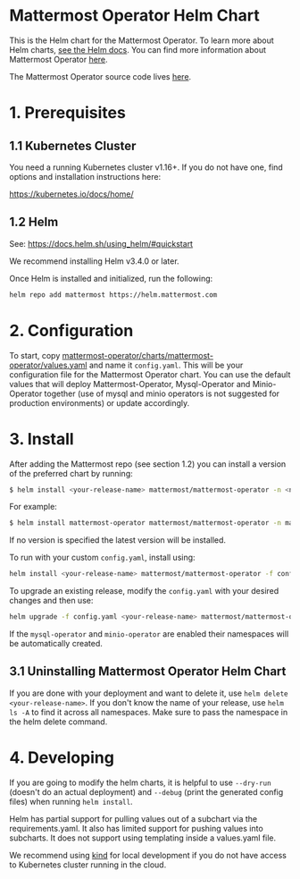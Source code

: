 Mattermost Operator Helm Chart
====================================================

This is the Helm chart for the Mattermost Operator. To learn more about Helm charts, [see the Helm docs](https://helm.sh/docs/). You can find more information about Mattermost Operator [here](https://github.com/mattermost/mattermost-operator/blob/master/README.md).

The Mattermost Operator source code lives [here](https://github.com/mattermost/mattermost-operator).

# 1. Prerequisites

## 1.1 Kubernetes Cluster

You need a running Kubernetes cluster v1.16+. If you do not have one, find options and installation instructions here:

https://kubernetes.io/docs/home/

## 1.2 Helm

See: https://docs.helm.sh/using_helm/#quickstart

We recommend installing Helm v3.4.0 or later.

Once Helm is installed and initialized, run the following:

```bash
helm repo add mattermost https://helm.mattermost.com
```

# 2. Configuration

To start, copy [mattermost-operator/charts/mattermost-operator/values.yaml](https://github.com/mattermost/mattermost-helm/blob/master/charts/mattermost-operator/values.yaml) and name it `config.yaml`. This will be your configuration file for the Mattermost Operator chart. You can use the default values that will deploy Mattermost-Operator, Mysql-Operator and Minio-Operator together (use of mysql and minio operators is not suggested for production environments) or update accordingly.


# 3. Install

After adding the Mattermost repo (see section 1.2) you can install a version of the preferred chart by running:

```bash
$ helm install <your-release-name> mattermost/mattermost-operator -n <namespace_name>
```

For example:
```bash
$ helm install mattermost-operator mattermost/mattermost-operator -n mattermost-operator
```

If no version is specified the latest version will be installed.


To run with your custom `config.yaml`, install using:

```bash
helm install <your-release-name> mattermost/mattermost-operator -f config.yaml -n mattermost-operator
```

To upgrade an existing release, modify the `config.yaml` with your desired changes and then use:
```bash
helm upgrade -f config.yaml <your-release-name> mattermost/mattermost-operator -n mattermost-operator
```

If the `mysql-operator` and `minio-operator` are enabled their namespaces will be automatically created.

## 3.1 Uninstalling Mattermost Operator Helm Chart

If you are done with your deployment and want to delete it, use `helm delete <your-release-name>`. If you don't know the name of your release, use `helm ls -A` to find it across all namespaces. Make sure to pass the namespace in the helm delete command.


# 4. Developing

If you are going to modify the helm charts, it is helpful to use `--dry-run` (doesn't do an actual deployment) and `--debug` (print the generated config files) when running `helm install`.

Helm has partial support for pulling values out of a subchart via the requirements.yaml. It also has limited support for pushing values into subcharts. It does not support using templating inside a values.yaml file.

We recommend using [kind](https://github.com/kubernetes-sigs/kind) for local development if you do not have access to Kubernetes cluster running in the cloud.
